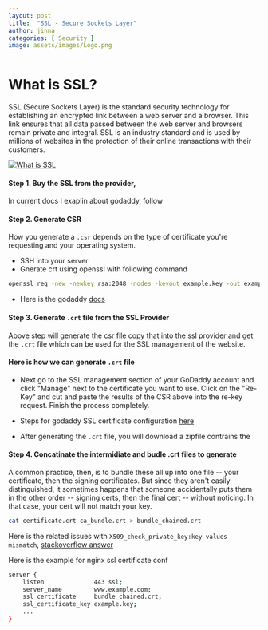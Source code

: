 ```yaml
---
layout: post
title:  "SSL - Secure Sockets Layer"
author: jinna
categories: [ Security ]
image: assets/images/Logo.png
---
```


# What is SSL?

SSL (Secure Sockets Layer) is the standard security technology for establishing an encrypted link between a web server and a browser. This link ensures that all data passed between the web server and browsers remain private and integral. SSL is an industry standard and is used by millions of websites in the protection of their online transactions with their customers.

[![What is SSL](http://i.imgur.com/7YTMFQp.png)](https://vimeo.com/135666049 "What is SSL")

#### Step 1. Buy the SSL from the provider,

  In current docs I exaplin about godaddy, follow 

#### Step 2. Generate CSR
 How you generate a `.csr` depends on the type of certificate you're requesting and your operating system. 

- SSH into your server
- Gnerate crt using openssl with following command
```bash
openssl req -new -newkey rsa:2048 -nodes -keyout example.key -out example.csr
```
- Here is the godaddy [docs](https://in.godaddy.com/help/nginx-generate-csrs-certificate-signing-requests-3601)

#### Step 3. Generate `.crt` file from the SSL Provider

Above step will generate the csr file copy that into the ssl provider and get the `.crt` file which can be used for the SSL management of the website.

#### Here is how we can generate `.crt` file
- Next go to the SSL management section of your GoDaddy account and click "Manage" next to the certificate you want to use.  Click on the "Re-Key" and cut and paste the results of the CSR above into the re-key request. Finish the process completely.

- Steps for godaddy SSL certificate configuration [here](https://in.godaddy.com/help/generate-a-csr-certificate-signing-request-5343)

- After generating the `.crt` file, you will download a zipfile contrains the

#### Step 4. Concatinate the intermidiate and budle .crt files to generate 

A common practice, then, is to bundle these all up into one file -- your certificate, then the signing certificates. But since they aren't easily distinguished, it sometimes happens that someone accidentally puts them in the other order -- signing certs, then the final cert -- without noticing. In that case, your cert will not match your key.

```bash
cat certificate.crt ca_bundle.crt > bundle_chained.crt
```

Here is the related issues with `X509_check_private_key:key values mismatch`, [stackoverflow answer](https://stackoverflow.com/questions/26191463/ssl-error0b080074x509-certificate-routinesx509-check-private-keykey-values)

Here is the example for nginx ssl certificate conf

```bash
server {
    listen              443 ssl;
    server_name         www.example.com;
    ssl_certificate     bundle_chained.crt;
    ssl_certificate_key example.key;
    ...
}
```

